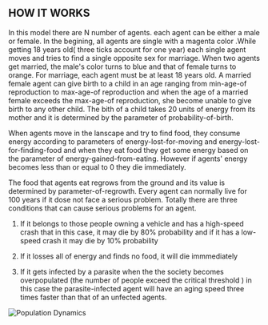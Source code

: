 ## HOW IT WORKS

In this model there are N number of agents. each agent can be either a male or female. In the begining, all agents are single with a magenta color .While getting 18 years old( three ticks account for one year) each single agent moves and tries to find a single opposite sex for marriage. When two agents get married, the male's color turns to blue and that of female turns to orange. For marriage, each agent must be at least 18 years old. A married female agent can give birth to a child in an age ranging from min-age-of reproduction to max-age-of reproduction and when the age of a married female exceeds the max-age-of reproduction, she become unable to give birth to any other child. The bith of a child takes 20 units of energy from its mother and it is determined by the parameter of probability-of-birth.

When agents move in the lanscape and try to find food, they consume energy according to parameters of energy-lost-for-moving and energy-lost-for-finding-food and when they eat food they get some energy based on the parameter of energy-gained-from-eating. However if agents' energy becomes less than or equal to 0 they die immediately.

The food that agents eat regrows from the ground and its value is determined by parameter-of-regrowth. Every agent can normally live for 100 years if it dose not face a serious problem. Totally there are three conditions that can cause serious problems for an agent.
 
1) If it belongs to those people owning a vehicle and has a high-speed crash that in this case, it may die by 80% probability and if it has a low-speed crash it may die by 10% probability

2) If it losses all of energy and finds no food, it will die immmediately

3) If it gets infected by a parasite when the the society becomes overpopulated (the number of people exceed the critical threshold ) in this case the parasite-infected agent will have an aging speed three times faster than that of an unfected agents.



![Population Dynamics](https://github.com/user-attachments/assets/f6de5b07-4478-4df3-9680-7fbc31823dfd)

